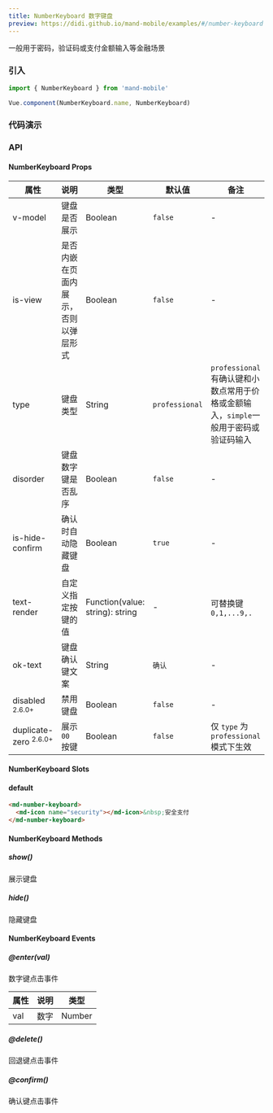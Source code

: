 ```yaml
---
title: NumberKeyboard 数字键盘
preview: https://didi.github.io/mand-mobile/examples/#/number-keyboard
---
```


一般用于密码，验证码或支付金额输入等金融场景

### 引入

```javascript
import { NumberKeyboard } from 'mand-mobile'

Vue.component(NumberKeyboard.name, NumberKeyboard)
```

### 代码演示
<!-- DEMO -->

### API

#### NumberKeyboard Props
|属性 | 说明 | 类型 | 默认值| 备注|
|----|-----|------|------|------|
|v-model|键盘是否展示|Boolean|`false`|-|
|is-view|是否内嵌在页面内展示，否则以弹层形式|Boolean|`false`|-|
|type|键盘类型|String|`professional`|`professional`有确认键和小数点常用于价格或金额输入，`simple`一般用于密码或验证码输入|
|disorder|键盘数字键是否乱序|Boolean|`false`| -|
|is-hide-confirm|确认时自动隐藏键盘|Boolean|`true`| -|
|text-render|自定义指定按键的值|Function(value: string): string|-|可替换键`0,1,...9,.`|
|ok-text|键盘确认键文案|String|`确认`|-|
|disabled <sup class="version-after">2.6.0+</sup>|禁用键盘|Boolean|`false`|-|
|duplicate-zero <sup class="version-after">2.6.0+</sup>|展示 `00` 按键|Boolean|`false`|仅 `type` 为 `professional`模式下生效|

#### NumberKeyboard Slots

#### default

```html
<md-number-keyboard>
  <md-icon name="security"></md-icon>&nbsp;安全支付
</md-number-keyboard>
```

#### NumberKeyboard Methods

##### show()
展示键盘

##### hide()
隐藏键盘

#### NumberKeyboard Events

##### @enter(val)
数字键点击事件

属性 | 说明 | 类型
----|-----|------
val     | 数字 | Number

##### @delete()
回退键点击事件

##### @confirm()
确认键点击事件
